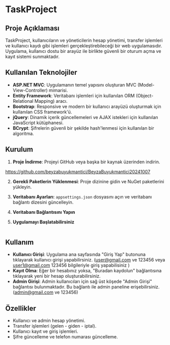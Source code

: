 # TaskProject

## Proje Açıklaması
TaskProject, kullanıcıların ve yöneticilerin hesap yönetimi, transfer işlemleri ve kullanıcı kaydı gibi işlemleri gerçekleştirebileceği bir web uygulamasıdır. Uygulama, kullanıcı dostu bir arayüz ile birlikte güvenli bir oturum açma ve kayıt sistemi sunmaktadır.

## Kullanılan Teknolojiler
- **ASP.NET MVC**: Uygulamanın temel yapısını oluşturan MVC (Model-View-Controller) mimarisi.
- **Entity Framework**: Veritabanı işlemleri için kullanılan ORM (Object-Relational Mapping) aracı.
- **Bootstrap**: Responsive ve modern bir kullanıcı arayüzü oluşturmak için kullanılan CSS framework'ü.
- **jQuery**: Dinamik içerik güncellemeleri ve AJAX istekleri için kullanılan JavaScript kütüphanesi.
- **BCrypt**: Şifrelerin güvenli bir şekilde hash'lenmesi için kullanılan bir algoritma.

## Kurulum
1. **Proje İndirme**: Projeyi GitHub veya başka bir kaynak üzerinden indirin.

https://github.com/beyzabuyukmantici/BeyzaBuyukmantici20241007

2. **Gerekli Paketlerin Yüklenmesi**: Proje dizinine gidin ve NuGet paketlerini yükleyin.


3. **Veritabanı Ayarları**: `appsettings.json` dosyasını açın ve veritabanı bağlantı dizesini güncelleyin.

4. **Veritabanı Bağlantısını Yapın**

5. **Uygulamayı Başlatabilirsiniz**
   ```

## Kullanım
- **Kullanıcı Girişi**: Uygulama ana sayfasında "Giriş Yap" butonuna tıklayarak kullanıcı girişi yapabilirsiniz. (user@gmail.com ve 123456 veya user1@gmail.com  123456 bilgileriyle giriş yapabilisiniz )
- **Kayıt Olma**: Eğer bir hesabınız yoksa, "Buradan kaydolun" bağlantısına tıklayarak yeni bir hesap oluşturabilirsiniz.
- **Admin Girişi**: Admin kullanıcıları için sağ üst köşede "Admin Girişi" bağlantısı bulunmaktadır. Bu bağlantı ile admin paneline erişebilirsiniz.   (admin@gmail.com ve 123456)

## Özellikler
- Kullanıcı ve admin hesap yönetimi.
- Transfer işlemleri (gelen - giden - iptal).
- Kullanıcı kayıt ve giriş işlemleri.
- Şifre güncelleme ve telefon numarası güncelleme.


